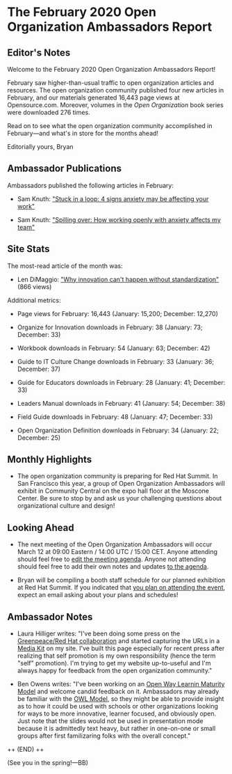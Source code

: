 # The February 2020 Open Organization Ambassadors Report

## Editor's Notes

Welcome to the February 2020 Open Organization Ambassadors Report!

February saw higher-than-usual traffic to open organization articles and resources. The open organization community published four new articles in February, and our materials generated 16,443 page views at Opensource.com. Moreover, volumes in the *Open Organization* book series were downloaded 276 times.

Read on to see what the open organization community accomplished in February—and what's in store for the months ahead!

Editorially yours,
Bryan

## Ambassador Publications

Ambassadors published the following articles in February:

- Sam Knuth: ["Stuck in a loop: 4 signs anxiety may be affecting your work"](https://opensource.com/open-organization/20/2/working-anxiety-inaction-loop)

- Sam Knuth: ["Spilling over: How working openly with anxiety affects my team"](https://opensource.com/open-organization/20/2/working-anxiety-team-performance)

## Site Stats

The most-read article of the month was:

- Len DiMaggio: ["Why innovation can't happen without standardization"](https://opensource.com/open-organization/20/2/standardization-versus-innovation) (866 views)

Additional metrics:

- Page views for February: 16,443 (January: 15,200; December: 12,270)

- Organize for Innovation downloads in February: 38 (January: 73; December: 33)
- Workbook downloads in February: 54 (January: 63; December: 42)
- Guide to IT Culture Change downloads in February: 33 (January: 36; December: 37)
- Guide for Educators downloads in February: 28 (January: 41; December: 33)
- Leaders Manual downloads in February: 41 (January: 54; December: 38)
- Field Guide downloads in February: 48 (January: 47; December: 33)
- Open Organization Definition downloads in February: 34 (January: 22; December: 25)

## Monthly Highlights

- The open organization community is preparing for Red Hat Summit. In San Francisco this year, a group of Open Organization Ambassadors will exhibit in Community Central on the expo hall floor at the Moscone Center. Be sure to stop by and ask us your challenging questions about organizational culture and design!

## Looking Ahead

- The next meeting of the Open Organization Ambassadors will occur March 12 at 09:00 Eastern / 14:00 UTC / 15:00 CET. Anyone attending should feel free to [edit the meeting agenda](https://www.theopenorganization.community/t/march-12-2020-meeting/115). Anyone not attending should feel free to add their own notes and updates [to the agenda](https://www.theopenorganization.community/t/march-12-2020-meeting/115).

- Bryan will be compiling a booth staff schedule for our planned exhibition at Red Hat Summit. If you indicated that [you plan on attending the event](https://www.theopenorganization.community/t/red-hat-summit-2020/79/6?u=bryan), expect an email asking about your plans and schedules!

## Ambassador Notes

- Laura Hilliger writes: "I've been doing some press on the [Greenpeace/Red Hat collaboration](https://opensource.com/tags/open-organization-greenpeace) and started capturing the URLs in a [Media Kit](https://www.laurahilliger.com/media-kit/) on my site. I've built this page especially for recent press after realizing that self promotion is my own responsibility (hence the term "self" promotion). I'm trying to get my website up-to-useful and I'm always happy for feedback from the open organization community."

- Ben Owens writes: "I've been working on an [Open Way Learnin Maturity Model](https://docs.google.com/presentation/d/1jSWLfX5FKIjyJUQocL0yw9FcsL5t35A1GWEWDD6ipJw/edit?usp=sharing) and welcome candid feedback on it. Ambassadors may already be  familiar with the [OWL Model](http://www.openwaylearning.org/), so they might be able to provide insight as to how it could be used with schools or other organizations looking for ways to be more innovative, learner focused, and obviously open. Just note that the slides would not be used in presentation mode because it is admittedly text heavy, but rather in one-on-one or small groups after first familizaring folks with the overall concept."

++ (END) ++

(See you in the spring!—BB)
